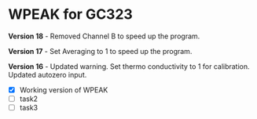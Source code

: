 # WPEAK for GC323
**Version 18** - Removed Channel B to speed up the program.

**Version 17** - Set Averaging to 1 to speed up the program.

**Version 16** - Updated warning. Set thermo conductivity to 1 for calibration. Updated autozero input.

- [x] Working version of WPEAK
- [ ] task2
- [ ] task3
